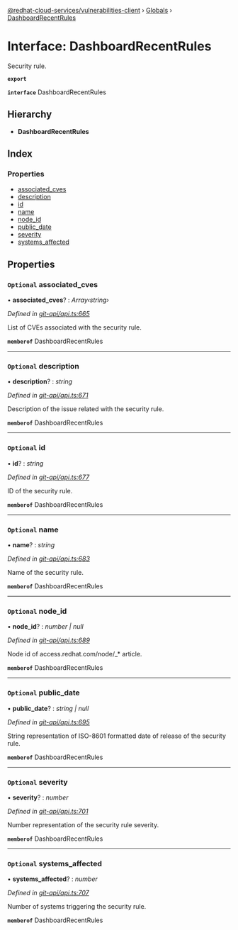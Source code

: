[@redhat-cloud-services/vulnerabilities-client](../README.md) › [Globals](../globals.md) › [DashboardRecentRules](dashboardrecentrules.md)

# Interface: DashboardRecentRules

Security rule.

**`export`** 

**`interface`** DashboardRecentRules

## Hierarchy

* **DashboardRecentRules**

## Index

### Properties

* [associated_cves](dashboardrecentrules.md#optional-associated_cves)
* [description](dashboardrecentrules.md#optional-description)
* [id](dashboardrecentrules.md#optional-id)
* [name](dashboardrecentrules.md#optional-name)
* [node_id](dashboardrecentrules.md#optional-node_id)
* [public_date](dashboardrecentrules.md#optional-public_date)
* [severity](dashboardrecentrules.md#optional-severity)
* [systems_affected](dashboardrecentrules.md#optional-systems_affected)

## Properties

### `Optional` associated_cves

• **associated_cves**? : *Array‹string›*

*Defined in [git-api/api.ts:665](https://github.com/RedHatInsights/javascript-clients/blob/master/packages/vulnerabilities/git-api/api.ts#L665)*

List of CVEs associated with the security rule.

**`memberof`** DashboardRecentRules

___

### `Optional` description

• **description**? : *string*

*Defined in [git-api/api.ts:671](https://github.com/RedHatInsights/javascript-clients/blob/master/packages/vulnerabilities/git-api/api.ts#L671)*

Description of the issue related with the security rule.

**`memberof`** DashboardRecentRules

___

### `Optional` id

• **id**? : *string*

*Defined in [git-api/api.ts:677](https://github.com/RedHatInsights/javascript-clients/blob/master/packages/vulnerabilities/git-api/api.ts#L677)*

ID of the security rule.

**`memberof`** DashboardRecentRules

___

### `Optional` name

• **name**? : *string*

*Defined in [git-api/api.ts:683](https://github.com/RedHatInsights/javascript-clients/blob/master/packages/vulnerabilities/git-api/api.ts#L683)*

Name of the security rule.

**`memberof`** DashboardRecentRules

___

### `Optional` node_id

• **node_id**? : *number | null*

*Defined in [git-api/api.ts:689](https://github.com/RedHatInsights/javascript-clients/blob/master/packages/vulnerabilities/git-api/api.ts#L689)*

Node id of access.redhat.com/node/_* article.

**`memberof`** DashboardRecentRules

___

### `Optional` public_date

• **public_date**? : *string | null*

*Defined in [git-api/api.ts:695](https://github.com/RedHatInsights/javascript-clients/blob/master/packages/vulnerabilities/git-api/api.ts#L695)*

String representation of ISO-8601 formatted date of release of the security rule.

**`memberof`** DashboardRecentRules

___

### `Optional` severity

• **severity**? : *number*

*Defined in [git-api/api.ts:701](https://github.com/RedHatInsights/javascript-clients/blob/master/packages/vulnerabilities/git-api/api.ts#L701)*

Number representation of the security rule severity.

**`memberof`** DashboardRecentRules

___

### `Optional` systems_affected

• **systems_affected**? : *number*

*Defined in [git-api/api.ts:707](https://github.com/RedHatInsights/javascript-clients/blob/master/packages/vulnerabilities/git-api/api.ts#L707)*

Number of systems triggering the security rule.

**`memberof`** DashboardRecentRules
